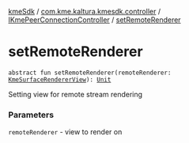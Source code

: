[kmeSdk](../../index.md) / [com.kme.kaltura.kmesdk.controller](../index.md) / [IKmePeerConnectionController](index.md) / [setRemoteRenderer](./set-remote-renderer.md)

# setRemoteRenderer

`abstract fun setRemoteRenderer(remoteRenderer: `[`KmeSurfaceRendererView`](../../com.kme.kaltura.kmesdk.webrtc.view/-kme-surface-renderer-view/index.md)`): `[`Unit`](https://kotlinlang.org/api/latest/jvm/stdlib/kotlin/-unit/index.html)

Setting view for remote stream rendering

### Parameters

`remoteRenderer` - view to render on